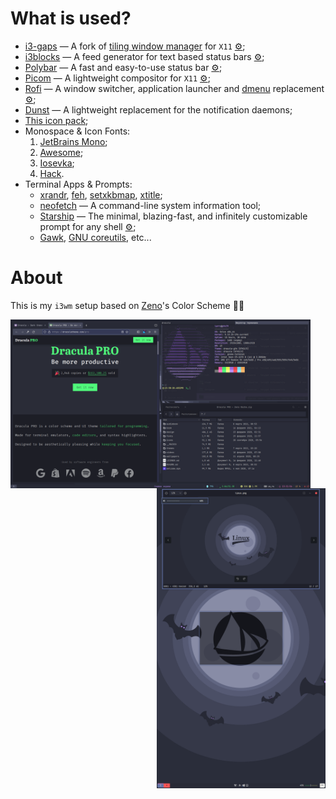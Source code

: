 # What is used?
- [i3-gaps](https://github.com/Airblader/i3) — A fork of [tiling window manager](https://github.com/i3/i3) for `X11` [⚙️](./config/i3/config);
- [i3blocks](https://github.com/vivien/i3blocks) — A feed generator for text based status bars [⚙️](./config/i3blocks/config);
- [Polybar](https://github.com/polybar/polybar) — A fast and easy-to-use status bar [⚙️](./config/polybar);
- [Picom](https://github.com/yshui/picom) — A lightweight compositor for `X11` [⚙️](./config/picom.conf);
- [Rofi](https://github.com/davatorium/rofi) — A window switcher, application launcher and [dmenu](https://tools.suckless.org/dmenu/) replacement [⚙️](./config/rofi/config.rasi);
- [Dunst](https://dunst-project.org/) — A lightweight replacement for the notification daemons;
- [This icon pack](https://github.com/matheuuus/dracula-icons);
- Monospace & Icon Fonts:
  1. [JetBrains Mono](https://www.jetbrains.com/lp/mono/);
  2. [Awesome](https://fontawesome.com/);
  3. [Iosevka](https://typeof.net/Iosevka/);
  4. [Hack](https://sourcefoundry.org/hack/).
- Terminal Apps & Prompts:
  - [xrandr](https://x.org/releases/current/doc/man/man1/xrandr.1.xhtml), [feh](https://feh.finalrewind.org/), [setxkbmap](https://linux.die.net/man/1/setxkbmap), [xtitle](https://github.com/baskerville/xtitle);
  - [neofetch](https://github.com/dylanaraps/neofetch) — A command-line system information tool;
  - [Starship](https://starship.rs/) — The minimal, blazing-fast, and infinitely customizable prompt for any shell [⚙️](./config/starship.toml);
  - [Gawk](https://www.gnu.org/software/gawk/), [GNU coreutils](https://www.gnu.org/software/coreutils/), etc...

# About
This is my `i3wm` setup based on [Zeno](https://github.com/zenorocha)'s Color Scheme 🧛‍♂️

<img src="https://raw.githubusercontent.com/etokarew/i3dracula/main/captures/hdmi.png" alt="HDMI" align="left" height="270px">
<img src="https://raw.githubusercontent.com/etokarew/i3dracula/main/captures/dvi.png" alt="DVI" align="right" height="480px">
